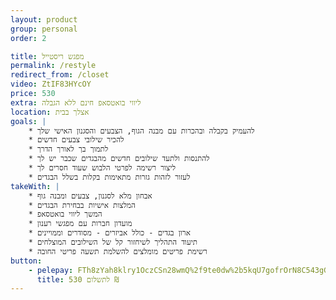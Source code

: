 ```yaml
---
layout: product
group: personal
order: 2

title: מפגש ריסטייל
permalink: /restyle
redirect_from: /closet
video: ZtIF83HYcOY
price: 530
extra: ליווי בואטסאפ חינם ללא הגבלה
location: אצלך בבית
goals: |
    * להעמיק בקבלה ובהכרות עם מבנה הגוף, הצבעים והסגנון האישי שלך
    * להכיר שילובי צבעים חדשים
    * לתמוך בך לאורך הדרך
    * להתנסות ולתעד שילובים חדשים מהבגדים שכבר יש לך
    * ליצור רשימה לפרטי הלבוש שעוד חסרים לך
    * לעזור לזהות גזרות מתאימות בקלות בשלל הבגדים
takeWith: |
    * אבחון מלא לסגנון, צבעים ומבנה גוף
    * המלצות אישיות בבחירת הבגדים
    * המשך ליווי בואטסאפ
    * מועדון חברות עם מפגשי רענון
    * ארון בגדים - כולל אביזרים - מסודרים וממויינים
    * תיעוד התהליך לשיחזור קל של השילובים המוצלחים
    * רשימת פריטים מומלצים להשלמת תשעה פריטי החובה
button:
    - pelepay: FTh8zYah8klry1OczCSn28wmQ%2f9te0dw%2b5kqU7gofrOrN8C543gGibXi%2b2w01aiWFErSiBuR0Q5IDqZnw5RbmYF73ajVdcDXZd9KaWSBsioLlDINvTKJMMoxAOEUaOY29TimdvbJsdE%3d
      title: לתשלום 530 ₪
---
```

